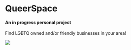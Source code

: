 <h1>QueerSpace</h1>
<h4>An in progress personal project</h4>
<p>Find LGBTQ owned and/or friendly businesses in your area!
</p>

<img url src="https://user-images.githubusercontent.com/98436419/174197881-d21c2a58-3837-40b6-affc-d2d970ac21c9.png)
">
